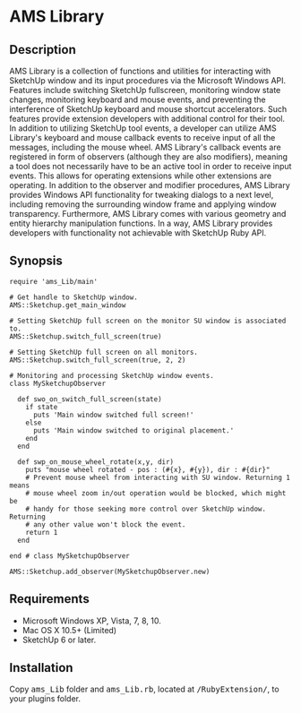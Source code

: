 # AMS Library

## Description

AMS Library is a collection of functions and utilities for interacting with
SketchUp window and its input procedures via the Microsoft Windows API. Features
include switching SketchUp fullscreen, monitoring window state changes,
monitoring keyboard and mouse events, and preventing the interference of
SketchUp keyboard and mouse shortcut accelerators. Such features provide
extension developers with additional control for their tool. In addition to
utilizing SketchUp tool events, a developer can utilize AMS Library's keyboard
and mouse callback events to receive input of all the messages, including the
mouse wheel. AMS Library's callback events are registered in form of observers
(although they are also modifiers), meaning a tool does not necessarily have to
be an active tool in order to receive input events. This allows for operating
extensions while other extensions are operating. In addition to the observer and
modifier procedures, AMS Library provides Windows API functionality for tweaking
dialogs to a next level, including removing the surrounding window frame and
applying window transparency. Furthermore, AMS Library comes with various
geometry and entity hierarchy manipulation functions. In a way, AMS Library
provides developers with functionality not achievable with SketchUp Ruby API.


## Synopsis
    require 'ams_Lib/main'

    # Get handle to SketchUp window.
    AMS::Sketchup.get_main_window

    # Setting SketchUp full screen on the monitor SU window is associated to.
    AMS::Sketchup.switch_full_screen(true)

    # Setting SketchUp full screen on all monitors.
    AMS::Sketchup.switch_full_screen(true, 2, 2)

    # Monitoring and processing SketchUp window events.
    class MySketchupObserver

      def swo_on_switch_full_screen(state)
        if state
          puts 'Main window switched full screen!'
        else
          puts 'Main window switched to original placement.'
        end
      end

      def swp_on_mouse_wheel_rotate(x,y, dir)
        puts "mouse wheel rotated - pos : (#{x}, #{y}), dir : #{dir}"
        # Prevent mouse wheel from interacting with SU window. Returning 1 means
        # mouse wheel zoom in/out operation would be blocked, which might be
        # handy for those seeking more control over SketchUp window. Returning
        # any other value won't block the event.
        return 1
      end

    end # class MySketchupObserver

    AMS::Sketchup.add_observer(MySketchupObserver.new)


## Requirements

* Microsoft Windows XP, Vista, 7, 8, 10.
* Mac OS X 10.5+ (Limited)
* SketchUp 6 or later.


## Installation

Copy <tt>ams_Lib</tt> folder and <tt>ams_Lib.rb</tt>, located at <tt>/RubyExtension/</tt>,
to your plugins folder.
